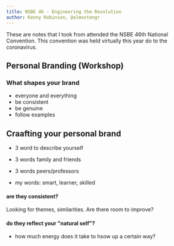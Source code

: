 ```yaml
---
title: NSBE 46 - Engineering the Revolution
author: Kenny Robinson, @almostengr
---
```


These are notes that I took from attended the NSBE 46th National Convention. This convention 
was held virtually this year do to the coronavirus.

## Personal Branding (Workshop)

### What shapes your brand

* everyone and everything
* be consistent
* be genuine
* follow examples

## Craafting your personal brand

* 3 word to describe yourself 
* 3 words family and friends 
* 3 words peers/professors

* my words: smart, learner, skilled

#### are they consistent? 

Looking for themes, similarities. Are there room to improve?

#### do they reflect your "natural self"? 

* how much energy does it take to hsow up a certain way? 
